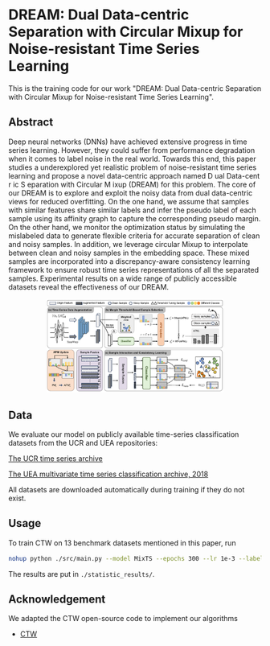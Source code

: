 # DREAM: Dual Data-centric Separation with Circular Mixup for Noise-resistant Time Series Learning

This is the training code for our work "DREAM: Dual Data-centric Separation with Circular Mixup for Noise-resistant Time Series Learning". 
## Abstract
Deep neural networks (DNNs) have achieved extensive progress in time series learning. However, they could suffer from performance degradation when it comes to label noise in the real world. Towards this end, this paper studies a underexplored yet realistic problem of noise-resistant time series learning and propose a novel data-centric approach named D ual Data-cent r ic S eparation with Circular M ixup (DREAM) for this problem. The core of our DREAM is to explore and exploit the noisy data from dual data-centric views for reduced overfitting. On the one hand, we assume that samples with similar features share similar labels and infer the pseudo label of each sample using its affinity graph to capture the corresponding pseudo margin. On the other hand, we monitor the optimization status by simulating the mislabeled data to generate flexible criteria for accurate separation of clean and noisy samples. In addition, we leverage circular Mixup to interpolate between clean and noisy samples in the embedding space. These mixed samples are incorporated into a discrepancy-aware consistency learning framework to ensure robust time series representations of all the separated samples. Experimental results on a wide range of publicly accessible datasets reveal the effectiveness of our DREAM. 
<div align="center">
<img src="Pic/MixTS.png" width="70%">
</div>

## Data
We evaluate our model on publicly available time-series classification datasets from the UCR and UEA repositories:

[The UCR time series archive](https://ieeexplore.ieee.org/abstract/document/8894743)

[The UEA multivariate time series classification archive, 2018](https://arxiv.org/abs/1811.00075)

All datasets are downloaded automatically during training if they do not exist.

## Usage
To train CTW on 13 benchmark datasets mentioned in this paper, run
```bash
nohup python ./src/main.py --model MixTS --epochs 300 --lr 1e-3 --label_noise 0 --embedding_size 32 --ni 0.3 --num_workers 1 --mean_loss_len 10 --gamma 0.3 --cuda_device 0 --outfile MixTS.csv >/dev/null 2>&1 &
```
The results are put in ```./statistic_results/```.


## Acknowledgement
We adapted the CTW open-source code to implement our algorithms
* [CTW](https://github.com/qianlima-lab/CTW.git)
